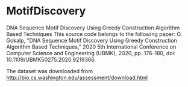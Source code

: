 # MotifDiscovery
DNA Sequence Motif Discovery Using Greedy Construction Algorithm Based Techniques
This source code belongs to the following paper:
O. Gokalp, "DNA Sequence Motif Discovery Using Greedy Construction Algorithm Based Techniques," 2020 5th International Conference on Computer Science and Engineering (UBMK), 2020, pp. 176-180, doi: 10.1109/UBMK50275.2020.9219366.

The dataset was downloaded from http://bio.cs.washington.edu/assessment/download.html
